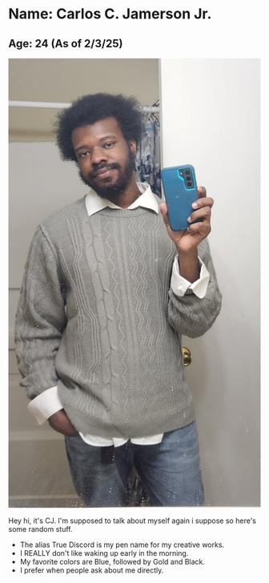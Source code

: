 <html>
    <head>
        <title>About CJ</title>
    </head>
    <body>
        <h1>Name: Carlos C. Jamerson Jr.</h1>
        <h2>Age: 24 (As of 2/3/25)</h2>
        <img src="CasualCJ.jpg" alt="CasualCJ">
        <p>Hey hi, it's CJ. I'm supposed to talk about myself again i suppose so here's some random stuff.</p>
        <ul>
            <li>The alias True Discord is my pen name for my creative works.</li>
            <li>I REALLY don't like waking up early in the morning.</li>
            <li>My favorite colors are Blue, followed by Gold and Black.</li>
            <li>I prefer when people ask about me directly.</li>
        </ul>
    </body>
</html>